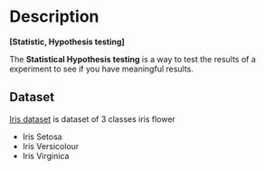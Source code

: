 # Description

**[Statistic, Hypothesis testing]**

The **Statistical Hypothesis testing** is a way to test the results of a experiment to see if you have meaningful results.

## Dataset

[Iris dataset](https://archive.ics.uci.edu/dataset/53/iris) is dataset of 3 classes iris flower 

- Iris Setosa
- Iris Versicolour
- Iris Virginica